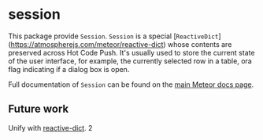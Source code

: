 # session

This package provide `Session`. `Session` is a special
[`ReactiveDict`] (https://atmospherejs.com/meteor/reactive-dict) whose
contents are preserved across Hot Code Push. It's usually used to
store the current state of the user interface, for example, the
currently selected row in a table, ora flag indicating if a dialog box
is open.

Full documentation of `Session` can be found on the [main Meteor docs
page](https://docs.meteor.com/#session).

## Future work

Unify with [reactive-dict](https://atmospherejs.com/meteor/reactive-dict).
2